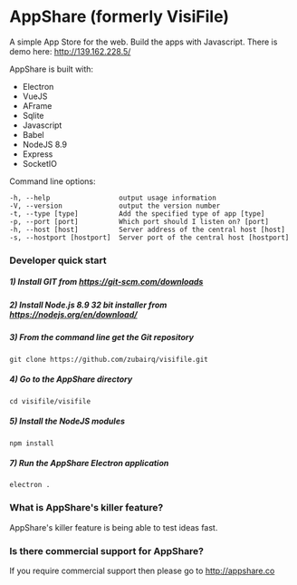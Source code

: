 # AppShare (formerly VisiFile)
A simple App Store for the web. Build the apps with Javascript. There is demo here: http://139.162.228.5/

AppShare is built with:

- Electron
- VueJS
- AFrame
- Sqlite
- Javascript
- Babel
- NodeJS 8.9
- Express
- SocketIO

Command line options:

    -h, --help                 output usage information
    -V, --version              output the version number
    -t, --type [type]          Add the specified type of app [type]
    -p, --port [port]          Which port should I listen on? [port]
    -h, --host [host]          Server address of the central host [host]
    -s, --hostport [hostport]  Server port of the central host [hostport]
    



### Developer quick start


##### 1) Install GIT from https://git-scm.com/downloads
##### 2) Install Node.js 8.9 32 bit installer from https://nodejs.org/en/download/
##### 3) From the command line get the Git repository
    git clone https://github.com/zubairq/visifile.git
##### 4) Go to the AppShare directory
    cd visifile/visifile
##### 5) Install the NodeJS modules
    npm install
##### 7) Run the AppShare Electron application
    electron .



### What is AppShare's killer feature?

AppShare's killer feature is being able to test ideas fast.


### Is there commercial support for AppShare?
If you require commercial support then please go to http://appshare.co
